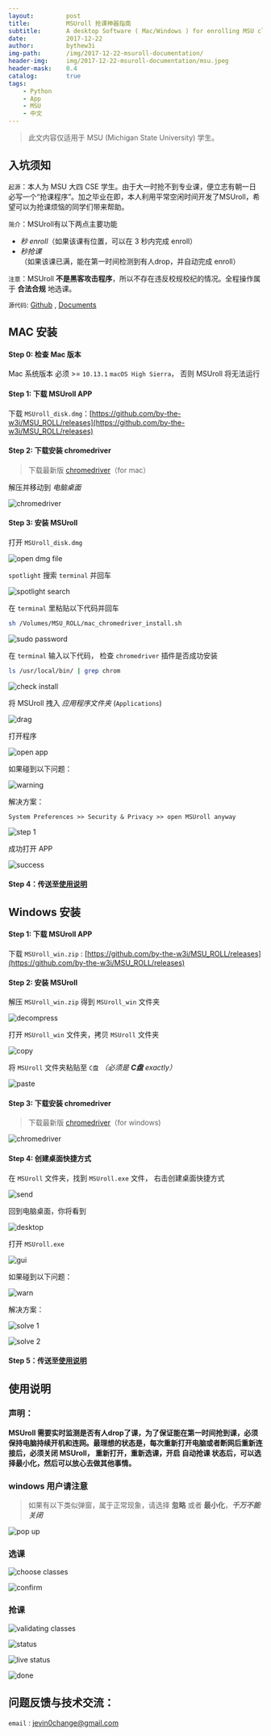 ```yaml
---
layout:         post
title:          MSUroll 抢课神器指南
subtitle:       A desktop Software ( Mac/Windows ) for enrolling MSU classes.
date:           2017-12-22
author:         bythew3i
img-path:       /img/2017-12-22-msuroll-documentation/
header-img:     img/2017-12-22-msuroll-documentation/msu.jpeg
header-mask:    0.4
catalog:        true
tags:
    - Python
    - App
    - MSU
    - 中文
---
```


> 此文内容仅适用于 MSU (Michigan State University) 学生。


## 入坑须知
`起源`：本人为 MSU 大四 CSE 学生。由于大一时抢不到专业课，便立志有朝一日必写一个“抢课程序”。加之毕业在即，本人利用平常空闲时间开发了MSUroll，希望可以为抢课烦恼的同学们带来帮助。

`简介`：MSUroll有以下两点主要功能
- *秒 enroll*（如果该课有位置，可以在 3 秒内完成 enroll）
- *秒抢课* （如果该课已满，能在第一时间检测到有人drop，并自动完成 enroll）

`注意`：MSUroll **不是黑客攻击程序**，所以不存在违反校规校纪的情况。全程操作属于 **合法合规** 地选课。

`源代码`: [Github](https://github.com/by-the-w3i/MSU_ROLL) , [Documents](https://by-the-w3i.github.io/MSU_ROLL/)

## MAC 安装
#### Step 0: 检查 Mac 版本
Mac 系统版本 必须 >= `10.13.1` `macOS High Sierra`， 否则 MSUroll 将无法运行

#### Step 1: 下载 MSUroll APP
下载 `MSUroll_disk.dmg`：[https://github.com/by-the-w3i/MSU_ROLL/releases](https://github.com/by-the-w3i/MSU_ROLL/releases)


#### Step 2: 下载安装 chromedriver

>下载最新版 [chromedriver](https://sites.google.com/a/chromium.org/chromedriver/)（for mac）

解压并移动到 *电脑桌面*

![chromedriver]({{page.img-path}}mac_download/screenshots/chromedriver.png)


#### Step 3: 安装 MSUroll

打开 `MSUroll_disk.dmg`

![open dmg file]({{page.img-path}}mac_download/screenshots/open_dmg.png)

`spotlight` 搜索 `terminal` 并回车

![spotlight search]({{page.img-path}}mac_download/screenshots/spotlight.png)

在 `terminal` 里粘贴以下代码并回车

```bash
sh /Volumes/MSU_ROLL/mac_chromedriver_install.sh
```
![sudo password]({{page.img-path}}mac_download/screenshots/pass.png)

在 `terminal` 输入以下代码， 检查 `chromedriver`  插件是否成功安装

```bash
ls /usr/local/bin/ | grep chrom
```
![check install]({{page.img-path}}mac_download/screenshots/check.png)

将 MSUroll 拽入 *应用程序文件夹* (`Applications`)

![drag]({{page.img-path}}mac_download/screenshots/drag_app.png)

打开程序

![open app]({{page.img-path}}mac_download/screenshots/open.png)

如果碰到以下问题：

![warning]({{page.img-path}}mac_download/screenshots/warning.png)

解决方案：

```
System Preferences >> Security & Privacy >> open MSUroll anyway
```

![step 1]({{page.img-path}}mac_download/screenshots/step1.png)

成功打开 APP

![success]({{page.img-path}}mac_download/screenshots/success.png)

#### Step 4：传送至[使用说明](#intro)

## Windows 安装
#### Step 1: 下载 MSUroll APP
下载 `MSUroll_win.zip` : [https://github.com/by-the-w3i/MSU_ROLL/releases](https://github.com/by-the-w3i/MSU_ROLL/releases)

#### Step 2: 安装 MSUroll
解压 `MSUroll_win.zip` 得到 `MSUroll_win` 文件夹

![decompress]({{page.img-path}}win_download/screenshots/decompress.png)

打开 `MSUroll_win` 文件夹，拷贝 `MSUroll` 文件夹

![copy]({{page.img-path}}win_download/screenshots/copy.png)

将 `MSUroll` 文件夹粘贴至 `C盘` *（必须是 **C盘** exactly）*

![paste]({{page.img-path}}win_download/screenshots/paste.png)


#### Step 3: 下载安装 chromedriver

> 下载最新版 [chromedriver](https://sites.google.com/a/chromium.org/chromedriver/)（for windows)

![chromedriver]({{page.img-path}}win_download/screenshots/chromedriver.png)

#### Step 4: 创建桌面快捷方式

在 `MSUroll` 文件夹，找到 `MSUroll.exe` 文件， 右击创建桌面快捷方式

![send]({{page.img-path}}win_download/screenshots/send.png)

回到电脑桌面，你将看到

![desktop]({{page.img-path}}win_download/screenshots/desktop.png)

打开 `MSUroll.exe`

![gui]({{page.img-path}}win_download/screenshots/gui.png)

如果碰到以下问题：

![warn]({{page.img-path}}win_download/screenshots/warn.png)

解决方案：

![solve 1]({{page.img-path}}win_download/screenshots/solve1.png)

![solve 2]({{page.img-path}}win_download/screenshots/solve2.png)


#### Step 5：传送至[使用说明](#intro)


## 使用说明
### 声明：
**MSUroll 需要实时监测是否有人drop了课，为了保证能在第一时间抢到课，必须保持电脑持续开机和连网。最理想的状态是，每次重新打开电脑或者断网后重新连接后，必须关闭 MSUroll， 重新打开，重新选课，开启 自动抢课 状态后，可以选择最小化，然后可以放心去做其他事情。**


### windows 用户请注意
> 如果有以下类似弹窗，属于正常现象，请选择 **忽略** 或者 **最小化**，***千万不能关闭***

![pop up]({{page.img-path}}win_download/screenshots/popup.png)



### 选课

![choose classes]({{page.img-path}}mac_download/screenshots/choose.png)

![confirm]({{page.img-path}}mac_download/screenshots/confirm.png)



### 抢课

![validating classes]({{page.img-path}}mac_download/screenshots/waiting.png)

![status]({{page.img-path}}mac_download/screenshots/status.png)

![live status]({{page.img-path}}mac_download/screenshots/live_status.png)

![done]({{page.img-path}}mac_download/screenshots/finish.png)


<!--
> ### Mac 用户请注意
>
> 如果有选课界面出现异常的 `[ERROR]`
>
> 请下载 [MSUroll_disk_debug.dmg](https://github.com/by-the-w3i/MSU_ROLL/releases)
>
> ![warning]({{page.img-path}}mac_download/screenshots/download.png)
>
> 出现弹窗属于正常现象
>
> ![warning]({{page.img-path}}mac_download/screenshots/pop.png)
)
-->


## 问题反馈与技术交流：

`email` : jevin0change@gmail.com

